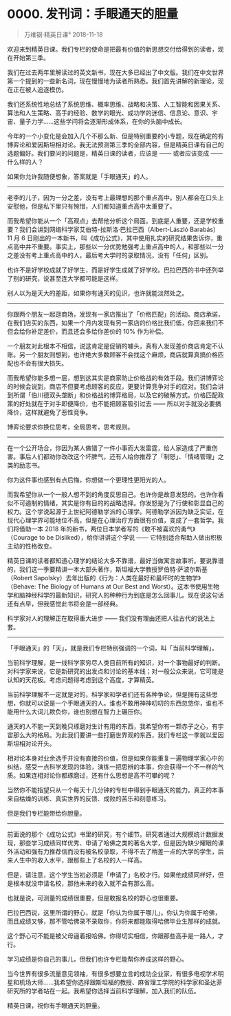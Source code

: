 # 0000. 发刊词：手眼通天的胆量
> 万维钢·精英日课³
2018-11-18

欢迎来到精英日课。我们专栏的使命是把最有价值的新思想交付给得到的读者，现在开始第三季。

我们在过去两年里解读过的英文新书，现在大多已经出了中文版。我们在中文世界第一个提到的一些新名词，现在慢慢地为读者所熟悉。我们首先讲解的新理论，现在正在被人追逐模仿。

我们还系统性地总结了系统思维、概率思维、战略和决策、人工智能和因果关系、算法和人生策略、高手的经验、数学的眼光、成功学的迷信、信息论、意识、宇宙、量子力学……这些学问将会逐渐形成体系，在你的头脑中成长。

今年的一个小变化是会加入几个不那么新、但是特别重要的小专题，现在确定的有博弈论和爱因斯坦相对论。我无法预测第三季的全部内容，但是精英日课有自己的选题偏好。我们要问的问题是，精英日课的读者，应该是 —— 或者应该变成 —— 什么样的人？

如果你允许我随便想象，答案就是「手眼通天」的人。

***

老李的儿子，因为一分之差，没有考上最理想的那个重点高中。别人都会在口头上安慰他，但是私下里只有惋惜，人们都知道重点高中太重要了。

而我希望你能从一个「高观点」去帮他分析这个局面。到底是人重要，还是学校重要？我们会讲到网络科学家艾伯特-拉斯洛·巴拉巴西（Albert-László Barabás）11 月 6 日刚出的一本新书，叫《成功公式》，其中使用扎实的研究结果告诉你，重点高中并不重要。事实上，那些以一分优势勉强考上重点高中的人，和那些以一分之差没有考上重点高中的人，最后考大学时的录取情况，没有「任何」区别。

也许不是好学校成就了好学生，而是好学生成就了好学校。巴拉巴西的书中还列举了别的研究，说甚至连大学都可能是这样。

别人以为是天大的差距，如果你有通天的见识，也许就能淡然处之。

***

你跟两个朋友一起逛商场，发现有一家店推出了「价格匹配」的活动。商店承诺，在我们店买的东西，如果一个月内发现有另一家店的价格比我们低，你回来我们不但会给你补足差价，而且还会多给你差价的 10% 作为补偿。

一个朋友对此根本不相信，说这肯定是促销的噱头，真有人发现差价商店肯定不认账。另一个朋友则想到，也许绝大多数顾客不会找这个麻烦，商店就算真搞价格匹配也不会有很大损失。

而我希望你能多想一层，想到这其实是商家防止价格战的有效手段。我们讲博弈论的时候会说到，商店不但要考虑顾客的反应，更要计算竞争对手的应对。我们会讲到所谓「伯川德双头垄断」和价格战的博弈格局，以及它的破解方式。价格匹配政策的好处就在于对手即便降价，也不能把顾客吸引过去 —— 所以对手就没必要搞降价，这样就避免了恶性竞争。

博弈论要求你换位思考，全局思考，思考规则。

***

在一个公开场合，你因为某人做错了一件小事而大发雷霆，给人家造成了严重伤害。事后人们都劝你改改这个坏脾气，还有人给你推荐了「制怒」、「情绪管理」之类的励志书。

你为这件事也感到有点后悔，你想做一个更理性更阳光的人。

而我希望你从一个一般人想不到的角度反思自己。也许你是故意发怒的。也许你看似不可遏制的情绪，其实是你有目的的战略选择。你发怒是为了行使和彰显自己的权力。这个学说起源于上世纪阿德勒学派的心理学。阿德勒学派因为缺乏实证，在现代心理学界可能地位不高，但是在心理治疗方面很有价值，变成了一套哲学。我们将借助一本 2018 年的新书，两位日本学者写的《敢不被喜欢的勇气》（Courage to be Disliked），给你讲讲这个学说 —— 它特别适合帮助人做出积极主动的性格改变。

精英日课的读者都知道心理学的结论大多不靠谱，最好当做寓言故事听。要说靠谱的，我们这一季要精讲一本大部头著作，斯坦福大学教授罗伯特·萨波尔斯基（Robert Sapolsky）去年出版的《行为：人类在最好和最坏时的生物学》（Behave: The Biology of Humans at Our Best and Worst）。这本书使用生物学和脑神经科学的最新知识，研究人的种种行为到底是怎么回事儿。现在说这句话还有点早，但我感觉此书将会是一部经典。

科学家对人的理解正在取得重大进步 —— 我们没有理由还把人往古代的说法上套。

***

「手眼通天」的「天」，就是我们专栏特别强调的一个词，叫「当前科学理解」。

当前科学理解，是一线科学家穷尽人类目前所有的知识，对一个事物最好的判断。对科学家来说，它是新研究的出发点和讨论的基本线；对一般公众来说，它可能是认知的天花板。考虑问题得考虑到这个高度，才算精英。

当前科学理解不一定就是对的，科学家和学者们还有各种争论，但是拥有这些思想，你就可以说是一个手眼通天的人。谁也不敢用神神叨叨的东西忽悠你，谁也不能用什么大词儿欺负你，谁也别想在智力上碾压你。

通天的人不能一天到晚只琢磨对生计有用的东西，我希望你有一颗赤子之心，有宇宙那么大的格局。为此我们要讲一些打磨世界观的东西，我们专栏这一季就以爱因斯坦相对论开头。

相对论本身对业余选手并没有直接的价值，但是如果你能重复一遍物理学家心中的纠结，感受一点科学发现的体验，演练一把思辨的本事，你会获得一个不一样的气质。如果连相对论你都琢磨过，还有什么思想是高不可攀的呢？

当然你不能指望只从一个每天十几分钟的专栏中得到手眼通天的能力。真正的本事来自枯燥的训练、真实世界的反馈、成败的苦乐和刻意练习。

但是我们专栏能带给你胆量。

***

前面说的那个《成功公式》书里的研究，有个细节。研究者通过大规模统计数据发现，那些学习成绩同样优秀、申请了哈佛之类的著名大学，但是因为缺少耀眼的课外活动和强有力推荐信而没有被名校录取，不得不去了稍差一点的大学的学生，后来人生中的收入水平，跟那些上了名校的人一样高。

但是，请注意，这个学生当初必须是「申请了」名校才行。如果他成绩同样好，但是根本就没申请名校，那他未来的收入就不会有那么高。

也就是说，可测量的成绩很重要，但是敢报名校的野心也很重要。

巴拉巴西说，这里所谓的野心，就是「你认为你属于哪儿」。你认为你属于哈佛，而且成绩又够，那不管哈佛录不录取你，你将来都能取得哈佛毕业生那样的成就。

这个野心可不能是被父母逼着报哈佛。你得切实相信，你跟那些高手是一路人，才行。

学习成绩是你自己的事儿，但我们也许专栏能帮你养成这样的野心。

当今世界有很多流量意见领袖，有很多想要立言的成功企业家，有很多电视学术明星和机场大师……我希望你选择跟斯坦福的教授、麻省理工学院的科学家和圣达菲研究所的学者站在一起。我希望你选择当前科学理解，加入我们的队伍。

精英日课，祝你有手眼通天的胆量。







